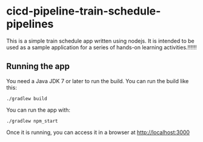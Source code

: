 # cicd-pipeline-train-schedule-pipelines

This is a simple train schedule app written using nodejs. It is intended to be used as a sample application for a series of hands-on learning activities.!!!!!!

## Running the app

You need a Java JDK 7 or later to run the build. You can run the build like this:

    ./gradlew build

You can run the app with:

    ./gradlew npm_start

Once it is running, you can access it in a browser at [http://localhost:3000](http://localhost:3000)
